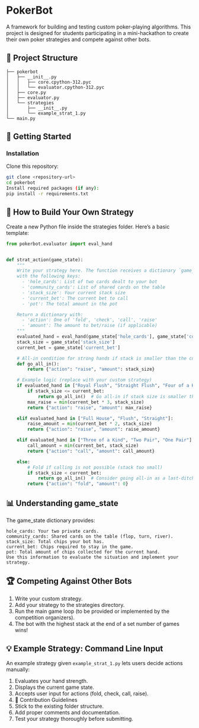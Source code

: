 # PokerBot

A framework for building and testing custom poker-playing algorithms. This project is 
designed for students participating in a mini-hackathon to create their own poker strategies 
and compete against other bots.

## 📁 Project Structure
```
├── pokerbot
│   ├── __init__.py
│   │   ├── core.cpython-312.pyc
│   │   └── evaluator.cpython-312.pyc
│   ├── core.py
│   ├── evaluator.py
│   └── strategies
│       ├── __init__.py
│       └── example_strat_1.py
└── main.py
```


## 🚀 Getting Started


### Installation

Clone this repository:

```bash
git clone <repository-url>
cd pokerbot
Install required packages (if any):
pip install -r requirements.txt
```


## 🤖 How to Build Your Own Strategy
Create a new Python file inside the strategies folder. Here’s a basic template:

```python
from pokerbot.evaluator import eval_hand


def strat_action(game_state):
    """
    Write your strategy here. The function receives a dictionary `game_state`
    with the following keys:
      - 'hole_cards': List of two cards dealt to your bot
      - 'community_cards': List of shared cards on the table
      - 'stack_size': Your current stack size
      - 'current_bet': The current bet to call
      - 'pot': The total amount in the pot

    Return a dictionary with:
      - 'action': One of 'fold', 'check', 'call', 'raise'
      - 'amount': The amount to bet/raise (if applicable)
    """
    evaluated_hand = eval_hand(game_state['hole_cards'], game_state['community_cards'])
    stack_size = game_state['stack_size']
    current_bet = game_state['current_bet']

    # All-in condition for strong hands if stack is smaller than the current bet
    def go_all_in():
        return {"action": "raise", "amount": stack_size}

    # Example logic (replace with your custom strategy)
    if evaluated_hand in ["Royal Flush", "Straight Flush", "Four of a Kind"]:
        if stack_size <= current_bet:
            return go_all_in()  # Go all-in if stack size is smaller than the current bet
        max_raise = min(current_bet * 3, stack_size)
        return {"action": "raise", "amount": max_raise}

    elif evaluated_hand in ["Full House", "Flush", "Straight"]:
        raise_amount = min(current_bet * 2, stack_size)
        return {"action": "raise", "amount": raise_amount}

    elif evaluated_hand in ["Three of a Kind", "Two Pair", "One Pair"]:
        call_amount = min(current_bet, stack_size)
        return {"action": "call", "amount": call_amount}

    else:
        # Fold if calling is not possible (stack too small)
        if stack_size < current_bet:
            return go_all_in()  # Consider going all-in as a last-ditch effort
        return {"action": "fold", "amount": 0}
```

## 📊 Understanding game_state
The game_state dictionary provides:

```
hole_cards: Your two private cards.
community_cards: Shared cards on the table (flop, turn, river).
stack_size: Total chips your bot has.
current_bet: Chips required to stay in the game.
pot: Total amount of chips collected for the current hand.
Use this information to evaluate the situation and implement your strategy.
```

## 🏆 Competing Against Other Bots
1. Write your custom strategy.
2. Add your strategy to the strategies directory.
3. Run the main game loop (to be provided or implemented by the competition organizers).
4. The bot with the highest stack at the end of a set number of games wins!

## 💡 Example Strategy: Command Line Input
An example strategy given `example_strat_1.py` lets users decide actions manually:

1. Evaluates your hand strength.
2. Displays the current game state.
3. Accepts user input for actions (fold, check, call, raise).
4. 📝 Contribution Guidelines
5. Stick to the existing folder structure.
6. Add proper comments and documentation.
7. Test your strategy thoroughly before submitting.